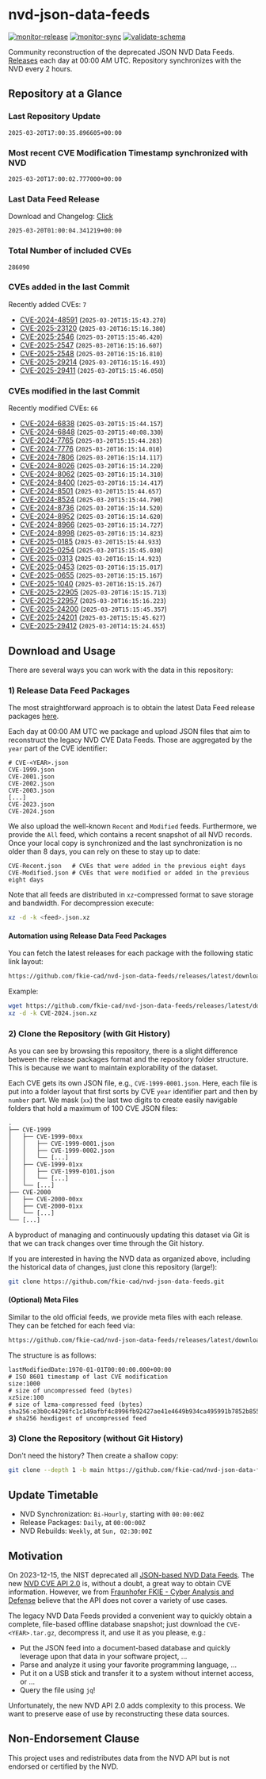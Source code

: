 # nvd-json-data-feeds

[![monitor-release](https://github.com/fkie-cad/nvd-json-data-feeds/actions/workflows/monitor_release.yml/badge.svg)](https://github.com/fkie-cad/nvd-json-data-feeds/actions/workflows/monitor_release.yml)
[![monitor-sync](https://github.com/fkie-cad/nvd-json-data-feeds/actions/workflows/monitor_sync.yml/badge.svg)](https://github.com/fkie-cad/nvd-json-data-feeds/actions/workflows/monitor_sync.yml)
[![validate-schema](https://github.com/fkie-cad/nvd-json-data-feeds/actions/workflows/validate_schema.yml/badge.svg)](https://github.com/fkie-cad/nvd-json-data-feeds/actions/workflows/validate_schema.yml)

Community reconstruction of the deprecated JSON NVD Data Feeds.
[Releases](https://github.com/fkie-cad/nvd-json-data-feeds/releases/latest) each day at 00:00 AM UTC.
Repository synchronizes with the NVD every 2 hours.

## Repository at a Glance

### Last Repository Update

```plain
2025-03-20T17:00:35.896605+00:00
```

### Most recent CVE Modification Timestamp synchronized with NVD

```plain
2025-03-20T17:00:02.777000+00:00
```

### Last Data Feed Release

Download and Changelog: [Click](https://github.com/fkie-cad/nvd-json-data-feeds/releases/latest)

```plain
2025-03-20T01:00:04.341219+00:00
```

### Total Number of included CVEs

```plain
286090
```

### CVEs added in the last Commit

Recently added CVEs: `7`

- [CVE-2024-48591](CVE-2024/CVE-2024-485xx/CVE-2024-48591.json) (`2025-03-20T15:15:43.270`)
- [CVE-2025-23120](CVE-2025/CVE-2025-231xx/CVE-2025-23120.json) (`2025-03-20T16:15:16.380`)
- [CVE-2025-2546](CVE-2025/CVE-2025-25xx/CVE-2025-2546.json) (`2025-03-20T15:15:46.420`)
- [CVE-2025-2547](CVE-2025/CVE-2025-25xx/CVE-2025-2547.json) (`2025-03-20T16:15:16.607`)
- [CVE-2025-2548](CVE-2025/CVE-2025-25xx/CVE-2025-2548.json) (`2025-03-20T16:15:16.810`)
- [CVE-2025-29214](CVE-2025/CVE-2025-292xx/CVE-2025-29214.json) (`2025-03-20T16:15:16.493`)
- [CVE-2025-29411](CVE-2025/CVE-2025-294xx/CVE-2025-29411.json) (`2025-03-20T15:15:46.050`)


### CVEs modified in the last Commit

Recently modified CVEs: `66`

- [CVE-2024-6838](CVE-2024/CVE-2024-68xx/CVE-2024-6838.json) (`2025-03-20T15:15:44.157`)
- [CVE-2024-6848](CVE-2024/CVE-2024-68xx/CVE-2024-6848.json) (`2025-03-20T15:40:08.330`)
- [CVE-2024-7765](CVE-2024/CVE-2024-77xx/CVE-2024-7765.json) (`2025-03-20T15:15:44.283`)
- [CVE-2024-7776](CVE-2024/CVE-2024-77xx/CVE-2024-7776.json) (`2025-03-20T16:15:14.010`)
- [CVE-2024-7806](CVE-2024/CVE-2024-78xx/CVE-2024-7806.json) (`2025-03-20T16:15:14.117`)
- [CVE-2024-8026](CVE-2024/CVE-2024-80xx/CVE-2024-8026.json) (`2025-03-20T16:15:14.220`)
- [CVE-2024-8062](CVE-2024/CVE-2024-80xx/CVE-2024-8062.json) (`2025-03-20T16:15:14.310`)
- [CVE-2024-8400](CVE-2024/CVE-2024-84xx/CVE-2024-8400.json) (`2025-03-20T16:15:14.417`)
- [CVE-2024-8501](CVE-2024/CVE-2024-85xx/CVE-2024-8501.json) (`2025-03-20T15:15:44.657`)
- [CVE-2024-8524](CVE-2024/CVE-2024-85xx/CVE-2024-8524.json) (`2025-03-20T15:15:44.790`)
- [CVE-2024-8736](CVE-2024/CVE-2024-87xx/CVE-2024-8736.json) (`2025-03-20T16:15:14.520`)
- [CVE-2024-8952](CVE-2024/CVE-2024-89xx/CVE-2024-8952.json) (`2025-03-20T16:15:14.620`)
- [CVE-2024-8966](CVE-2024/CVE-2024-89xx/CVE-2024-8966.json) (`2025-03-20T16:15:14.727`)
- [CVE-2024-8998](CVE-2024/CVE-2024-89xx/CVE-2024-8998.json) (`2025-03-20T16:15:14.823`)
- [CVE-2025-0185](CVE-2025/CVE-2025-01xx/CVE-2025-0185.json) (`2025-03-20T15:15:44.933`)
- [CVE-2025-0254](CVE-2025/CVE-2025-02xx/CVE-2025-0254.json) (`2025-03-20T15:15:45.030`)
- [CVE-2025-0313](CVE-2025/CVE-2025-03xx/CVE-2025-0313.json) (`2025-03-20T16:15:14.923`)
- [CVE-2025-0453](CVE-2025/CVE-2025-04xx/CVE-2025-0453.json) (`2025-03-20T16:15:15.017`)
- [CVE-2025-0655](CVE-2025/CVE-2025-06xx/CVE-2025-0655.json) (`2025-03-20T16:15:15.167`)
- [CVE-2025-1040](CVE-2025/CVE-2025-10xx/CVE-2025-1040.json) (`2025-03-20T16:15:15.267`)
- [CVE-2025-22905](CVE-2025/CVE-2025-229xx/CVE-2025-22905.json) (`2025-03-20T16:15:15.713`)
- [CVE-2025-22957](CVE-2025/CVE-2025-229xx/CVE-2025-22957.json) (`2025-03-20T16:15:16.223`)
- [CVE-2025-24200](CVE-2025/CVE-2025-242xx/CVE-2025-24200.json) (`2025-03-20T15:15:45.357`)
- [CVE-2025-24201](CVE-2025/CVE-2025-242xx/CVE-2025-24201.json) (`2025-03-20T15:15:45.627`)
- [CVE-2025-29412](CVE-2025/CVE-2025-294xx/CVE-2025-29412.json) (`2025-03-20T14:15:24.653`)


## Download and Usage

There are several ways you can work with the data in this repository:

### 1) Release Data Feed Packages

The most straightforward approach is to obtain the latest Data Feed release packages [here](https://github.com/fkie-cad/nvd-json-data-feeds/releases/latest).

Each day at 00:00 AM UTC we package and upload JSON files that aim to reconstruct the legacy NVD CVE Data Feeds.
Those are aggregated by the `year` part of the CVE identifier:

```
# CVE-<YEAR>.json
CVE-1999.json
CVE-2001.json
CVE-2002.json
CVE-2003.json
[...]
CVE-2023.json
CVE-2024.json
```

We also upload the well-known `Recent` and `Modified` feeds.
Furthermore, we provide the `All` feed, which contains a recent snapshot of all NVD records.
Once your local copy is synchronized and the last synchronization is no older than 8 days, you can rely on these to stay up to date:

```plain
CVE-Recent.json   # CVEs that were added in the previous eight days
CVE-Modified.json # CVEs that were modified or added in the previous eight days
```

Note that all feeds are distributed in `xz`-compressed format to save storage and bandwidth.
For decompression execute:

```sh
xz -d -k <feed>.json.xz
```

#### Automation using Release Data Feed Packages

You can fetch the latest releases for each package with the following static link layout:

```sh
https://github.com/fkie-cad/nvd-json-data-feeds/releases/latest/download/CVE-<YEAR>.json.xz
```

Example:

```sh
wget https://github.com/fkie-cad/nvd-json-data-feeds/releases/latest/download/CVE-2024.json.xz
xz -d -k CVE-2024.json.xz
```

### 2) Clone the Repository (with Git History)

As you can see by browsing this repository, there is a slight difference between the release packages format and the repository folder structure.
This is because we want to maintain explorability of the dataset.

Each CVE gets its own JSON file, e.g., `CVE-1999-0001.json`.
Here, each file is put into a folder layout that first sorts by CVE `year` identifier part and then by `number` part.
We mask (`xx`) the last two digits to create easily navigable folders that hold a maximum of 100 CVE JSON files:

```plain
.
├── CVE-1999
│   ├── CVE-1999-00xx
│   │   ├── CVE-1999-0001.json
│   │   ├── CVE-1999-0002.json
│   │   └── [...]
│   ├── CVE-1999-01xx
│   │   ├── CVE-1999-0101.json
│   │   └── [...]
│   └── [...]
├── CVE-2000
│   ├── CVE-2000-00xx
│   ├── CVE-2000-01xx
│   └── [...]
└── [...]
```

A byproduct of managing and continuously updating this dataset via Git is that we can track changes over time through the Git history.

If you are interested in having the NVD data as organized above, including the historical data of changes, just clone this repository (large!):

```sh
git clone https://github.com/fkie-cad/nvd-json-data-feeds.git
```

#### (Optional) Meta Files

Similar to the old official feeds, we provide meta files with each release. They can be fetched for each feed via:

```sh
https://github.com/fkie-cad/nvd-json-data-feeds/releases/latest/download/CVE-<YEAR>.meta
```

The structure is as follows:

```plain
lastModifiedDate:1970-01-01T00:00:00.000+00:00                          # ISO 8601 timestamp of last CVE modification
size:1000                                                               # size of uncompressed feed (bytes)
xzSize:100                                                              # size of lzma-compressed feed (bytes)
sha256:e3b0c44298fc1c149afbf4c8996fb92427ae41e4649b934ca495991b7852b855 # sha256 hexdigest of uncompressed feed
```

### 3) Clone the Repository (without Git History)

Don't need the history? Then create a shallow copy:

```sh
git clone --depth 1 -b main https://github.com/fkie-cad/nvd-json-data-feeds.git
```


## Update Timetable

* NVD Synchronization: `Bi-Hourly`, starting with `00:00:00Z`
* Release Packages: `Daily`, at `00:00:00Z`
* NVD Rebuilds: `Weekly`, at `Sun, 02:30:00Z`


## Motivation

On 2023-12-15, the NIST deprecated all [JSON-based NVD Data Feeds](https://nvd.nist.gov/vuln/data-feeds#divRetirementBanner-1).
The new [NVD CVE API 2.0](https://nvd.nist.gov/developers/vulnerabilities) is, without a doubt, a great way to obtain CVE information.
However, we from [Fraunhofer FKIE - Cyber Analysis and Defense](https://www.fkie.fraunhofer.de/en/departments/cad.html) believe that the API does not cover a variety of use cases.

The legacy NVD Data Feeds provided a convenient way to quickly obtain a complete, file-based offline database snapshot; just download the `CVE-<YEAR>.tar.gz`, decompress it, and use it as you please, e.g.:

- Put the JSON feed into a document-based database and quickly leverage upon that data in your software project, ...
- Parse and analyze it using your favorite programming language, ...
- Put it on a USB stick and transfer it to a system without internet access, or ...
- Query the file using `jq`!

Unfortunately, the new NVD API 2.0 adds complexity to this process.
We want to preserve ease of use by reconstructing these data sources.

## Non-Endorsement Clause

This project uses and redistributes data from the NVD API but is not endorsed or certified by the NVD.